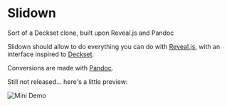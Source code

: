 # Slidown

Sort of a Deckset clone, built upon Reveal.js and Pandoc

Slidown should allow to do everything you can do with
[Reveal.js](http://lab.hakim.se/reveal-js), with an interface inspired to
[Deckset](http://www.decksetapp.com/).

Conversions are made with [Pandoc](http://pandoc.org/).

Still not released... here's a little preview:

![Mini Demo](http://dl.dropboxusercontent.com/s/9y4js2il4aws4b5/demo-slidown.gif)
